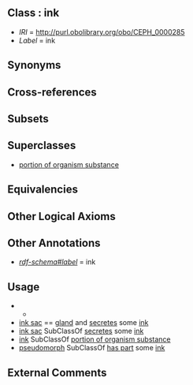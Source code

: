 
## Class : ink

 * *IRI* = http://purl.obolibrary.org/obo/CEPH_0000285
 * *Label* = ink

## Synonyms


## Cross-references


## Subsets


## Superclasses

 * [portion of organism substance](../../UBERON/63/UBERON_0000463.md)

## Equivalencies


## Other Logical Axioms


## Other Annotations

 * *[rdf-schema#label](../../el/rdf-schema#label.md)* = ink

## Usage

 * -
 * [ink sac](../../CEPH/39/CEPH_0000139.md) == [gland](../../UBERON/30/UBERON_0002530.md) and [secretes](../../es/ceph#secretes.md) some [ink](../../CEPH/85/CEPH_0000285.md)
 * [ink sac](../../CEPH/39/CEPH_0000139.md) SubClassOf [secretes](../../es/ceph#secretes.md) some [ink](../../CEPH/85/CEPH_0000285.md)
 * [ink](../../CEPH/85/CEPH_0000285.md) SubClassOf [portion of organism substance](../../UBERON/63/UBERON_0000463.md)
 * [pseudomorph](../../CEPH/11/CEPH_0000211.md) SubClassOf [has part](../../BFO/51/BFO_0000051.md) some [ink](../../CEPH/85/CEPH_0000285.md)

## External Comments


